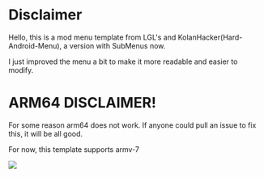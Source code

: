 # Disclaimer
Hello, this is a mod menu template from LGL's and KolanHacker(Hard-Android-Menu), a version with SubMenus now.

I just improved the menu a bit to make it more readable and easier to modify.

# ARM64 DISCLAIMER!
For some reason arm64 does not work. If anyone could pull an issue to fix this, it will be all good.

For now, this template supports armv-7


![](https://i.imgur.com/q4KTFED.jpeg)
